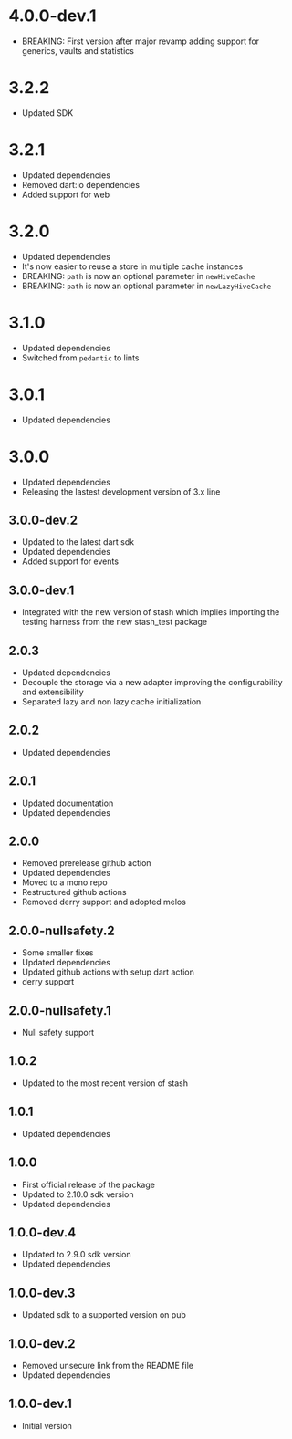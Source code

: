 # 4.0.0-dev.1

- BREAKING: First version after major revamp adding support for generics, vaults and statistics

# 3.2.2

- Updated SDK

# 3.2.1

- Updated dependencies
- Removed dart:io dependencies
- Added support for web

# 3.2.0

- Updated dependencies
- It's now easier to reuse a store in multiple cache instances
- BREAKING: `path` is now an optional parameter in `newHiveCache`
- BREAKING: `path` is now an optional parameter in `newLazyHiveCache`

# 3.1.0

- Updated dependencies
- Switched from `pedantic` to lints

# 3.0.1

- Updated dependencies

# 3.0.0

- Updated dependencies
- Releasing the lastest development version of 3.x line

## 3.0.0-dev.2

- Updated to the latest dart sdk
- Updated dependencies
- Added support for events

## 3.0.0-dev.1

- Integrated with the new version of stash which implies importing the testing harness from the new stash_test package

## 2.0.3

- Updated dependencies
- Decouple the storage via a new adapter improving the configurability and extensibility
- Separated lazy and non lazy cache initialization

## 2.0.2

- Updated dependencies

## 2.0.1

- Updated documentation
- Updated dependencies

## 2.0.0

- Removed prerelease github action
- Updated dependencies
- Moved to a mono repo
- Restructured github actions
- Removed derry support and adopted melos

## 2.0.0-nullsafety.2

- Some smaller fixes
- Updated dependencies
- Updated github actions with setup dart action
- derry support

## 2.0.0-nullsafety.1

- Null safety support

## 1.0.2

- Updated to the most recent version of stash

## 1.0.1

- Updated dependencies

## 1.0.0

- First official release of the package
- Updated to 2.10.0 sdk version
- Updated dependencies

## 1.0.0-dev.4

- Updated to 2.9.0 sdk version
- Updated dependencies

## 1.0.0-dev.3

- Updated sdk to a supported version on pub

## 1.0.0-dev.2

- Removed unsecure link from the README file
- Updated dependencies

## 1.0.0-dev.1

- Initial version
